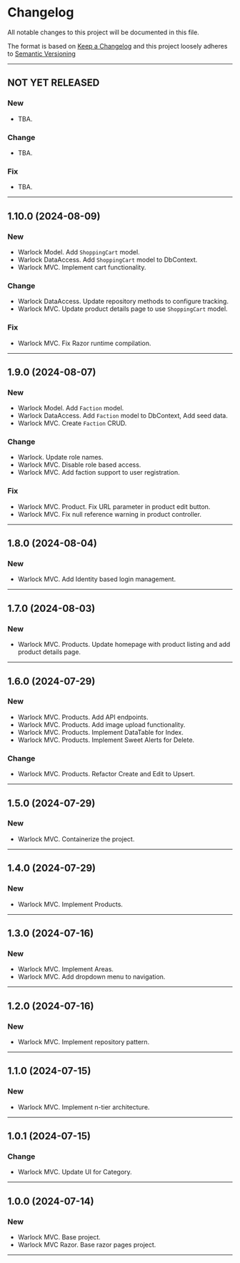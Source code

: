 # Changelog

All notable changes to this project will be documented in this file.

The format is based on [Keep a Changelog](http://keepachangelog.com/en/1.0.0/) and this project loosely adheres to [Semantic Versioning](http://semver.org/spec/v2.0.0.html)

---

## NOT YET RELEASED

### New

- TBA.

### Change

- TBA.

### Fix

- TBA.

---

## 1.10.0 (2024-08-09)

### New

- Warlock Model. Add `ShoppingCart` model.
- Warlock DataAccess. Add `ShoppingCart` model to DbContext.
- Warlock MVC. Implement cart functionality.

### Change

- Warlock DataAccess. Update repository methods to configure tracking.
- Warlock MVC. Update product details page to use `ShoppingCart` model.

### Fix

- Warlock MVC. Fix Razor runtime compilation.

---

## 1.9.0 (2024-08-07)

### New

- Warlock Model. Add `Faction` model.
- Warlock DataAccess. Add `Faction` model to DbContext, Add seed data.
- Warlock MVC. Create `Faction` CRUD.

### Change

- Warlock. Update role names.
- Warlock MVC. Disable role based access.
- Warlock MVC. Add faction support to user registration.

### Fix

- Warlock MVC. Product. Fix URL parameter in product edit button.
- Warlock MVC. Fix null reference warning in product controller.

---

## 1.8.0 (2024-08-04)

### New

- Warlock MVC. Add Identity based login management.

---

## 1.7.0 (2024-08-03)

### New

- Warlock MVC. Products. Update homepage with product listing and add product details page.

---

## 1.6.0 (2024-07-29)

### New

- Warlock MVC. Products. Add API endpoints.
- Warlock MVC. Products. Add image upload functionality.
- Warlock MVC. Products. Implement DataTable for Index.
- Warlock MVC. Products. Implement Sweet Alerts for Delete.

### Change

- Warlock MVC. Products. Refactor Create and Edit to Upsert.

---

## 1.5.0 (2024-07-29)

### New

- Warlock MVC. Containerize the project.

---

## 1.4.0 (2024-07-29)

### New

- Warlock MVC. Implement Products.

---

## 1.3.0 (2024-07-16)

### New

- Warlock MVC. Implement Areas.
- Warlock MVC. Add dropdown menu to navigation.

---

## 1.2.0 (2024-07-16)

### New

- Warlock MVC. Implement repository pattern.

---

## 1.1.0 (2024-07-15)

### New

- Warlock MVC. Implement n-tier architecture.

---

## 1.0.1 (2024-07-15)

### Change

- Warlock MVC. Update UI for Category.

---

## 1.0.0 (2024-07-14)

### New

- Warlock MVC. Base project.
- Warlock MVC Razor. Base razor pages project.

---
